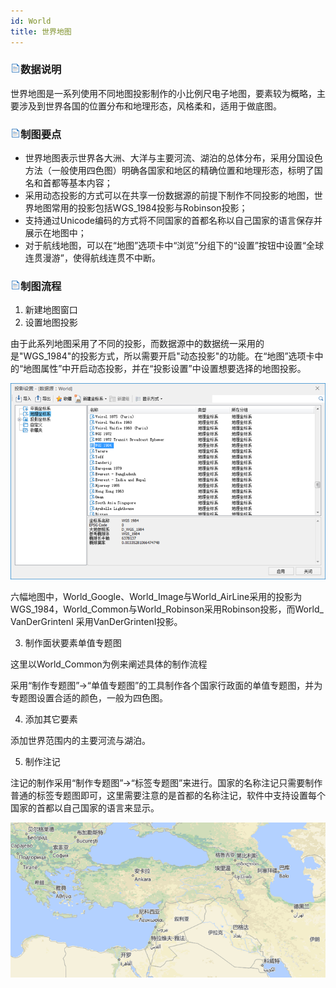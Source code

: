 ```yaml
---
id: World
title: 世界地图
---
```

###  ![](../../img/read.gif)数据说明

世界地图是一系列使用不同地图投影制作的小比例尺电子地图，要素较为概略，主要涉及到世界各国的位置分布和地理形态，风格柔和，适用于做底图。

###  ![](../../img/read.gif)制图要点

  * 世界地图表示世界各大洲、大洋与主要河流、湖泊的总体分布，采用分国设色方法（一般使用四色图）明确各国家和地区的精确位置和地理形态，标明了国名和首都等基本内容；
  * 采用动态投影的方式可以在共享一份数据源的前提下制作不同投影的地图，世界地图常用的投影包括WGS_1984投影与Robinson投影；
  * 支持通过Unicode编码的方式将不同国家的首都名称以自己国家的语言保存并展示在地图中；
  * 对于航线地图，可以在“地图”选项卡中“浏览”分组下的“设置”按钮中设置“全球连贯漫游”，使得航线连贯不中断。

###  ![](../../img/read.gif)制图流程

  1. 新建地图窗口
  2. 设置地图投影

由于此系列地图采用了不同的投影，而数据源中的数据统一采用的是"WGS_1984"的投影方式，所以需要开启"动态投影"的功能。在“地图”选项卡中的“地图属性”中开启动态投影，并在“投影设置”中设置想要选择的地图投影。

![](img/WorldProjection.png)  

  
六幅地图中，World_Google、World_Image与World_AirLine采用的投影为WGS_1984，World_Common与World_Robinson采用Robinson投影，而World_
VanDerGrintenI 采用VanDerGrintenI投影。

  3. 制作面状要素单值专题图

这里以World_Common为例来阐述具体的制作流程

采用“制作专题图”→“单值专题图”的工具制作各个国家行政面的单值专题图，并为专题图设置合适的颜色，一般为四色图。

  4. 添加其它要素

添加世界范围内的主要河流与湖泊。

  5. 制作注记

注记的制作采用“制作专题图”→“标签专题图”来进行。国家的名称注记只需要制作普通的标签专题图即可，这里需要注意的是首都的名称注记，软件中支持设置每个国家的首都以自己国家的语言来显示。

![](img/CapitalName.png)  

